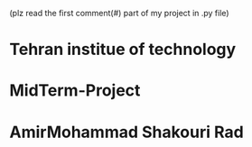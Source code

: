 (plz read the first comment(#) part of my project in .py file)
# Tehran institue of technology
# MidTerm-Project 
# AmirMohammad Shakouri Rad
